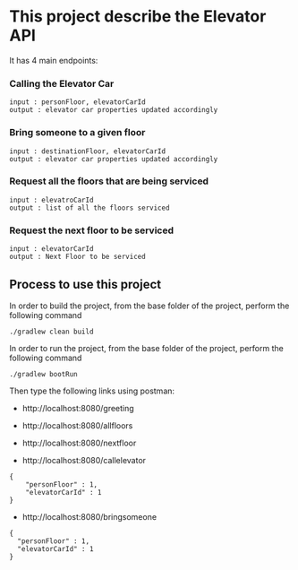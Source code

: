 # This project describe the Elevator API

It has 4 main endpoints:

### Calling the Elevator Car
```
input : personFloor, elevatorCarId
output : elevator car properties updated accordingly
```

### Bring someone to a given floor
```
input : destinationFloor, elevatorCarId
output : elevator car properties updated accordingly
```

### Request all the floors that are being serviced
```
input : elevatroCarId
output : list of all the floors serviced
```

### Request the next floor to be serviced
```
input : elevatorCarId
output : Next Floor to be serviced
```

## Process to use this project


In order to build the project, from the base folder of the project, perform the following command
```
./gradlew clean build
```


In order to run the project, from the base folder of the project, perform the following command
```
./gradlew bootRun
```

Then type the following links using postman:

* http://localhost:8080/greeting

* http://localhost:8080/allfloors

* http://localhost:8080/nextfloor

* http://localhost:8080/callelevator
```
{
    "personFloor" : 1,
    "elevatorCarId" : 1
}
```

* http://localhost:8080/bringsomeone
```
{
  "personFloor" : 1,
  "elevatorCarId" : 1
}
```